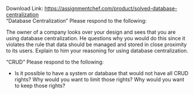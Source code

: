 Download Link: https://assignmentchef.com/product/solved-database-centralization
<br>
“Database Centralization” Please respond to the following:

The owner of a company looks over your design and sees that you are using database centralization. He questions why you would do this since it violates the rule that data should be managed and stored in close proximity to its users. Explain to him your reasoning for using database centralization.

“CRUD” Please respond to the following:

<ul>

 <li>Is it possible to have a system or database that would not have all CRUD rights? Why would you want to limit those rights? Why would you want to keep those rights?</li>

</ul>